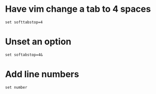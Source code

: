 # Have vim change a tab to 4 spaces

`set softtabstop=4`

# Unset an option

`set softabstop=4&`

# Add line numbers

`set number`
